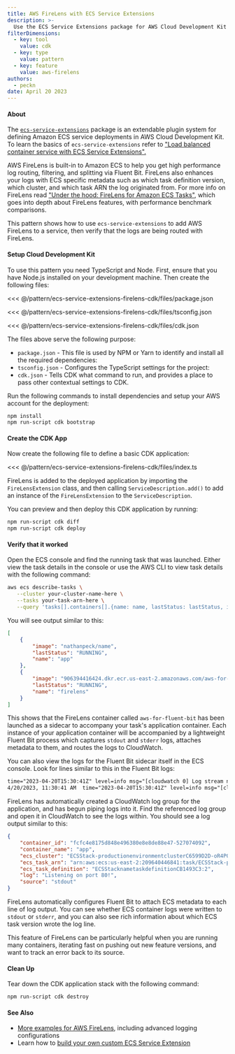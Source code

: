 ```yaml
---
title: AWS FireLens with ECS Service Extensions
description: >-
  Use the ECS Service Extensions package for AWS Cloud Development Kit to easily add FireLens log routing to your container application
filterDimensions:
  - key: tool
    value: cdk
  - key: type
    value: pattern
  - key: feature
    value: aws-firelens
authors:
  - peckn
date: April 20 2023
---
```


#### About

The [`ecs-service-extensions`](https://www.npmjs.com/package/@aws-cdk-containers/ecs-service-extensions) package is an extendable plugin system for defining Amazon ECS service deployments in AWS Cloud Development Kit. To learn the basics of `ecs-service-extensions` refer to ["Load balanced container service with ECS Service Extensions".](/ecs-service-extensions-load-balancer-cdk)

AWS FireLens is built-in to Amazon ECS to help you get high performance log routing, filtering, and splitting via Fluent Bit. FireLens also enhances your logs with ECS specific metadata such as which task definition version, which cluster, and which task ARN the log originated from. For more info on FireLens read ["Under the hood: FireLens for Amazon ECS Tasks"](https://aws.amazon.com/blogs/containers/under-the-hood-firelens-for-amazon-ecs-tasks/), which goes into depth about FireLens features, with performance benchmark comparisons.

This pattern shows how to use `ecs-service-extensions` to add AWS FireLens to a service, then verify that the logs are being routed with FireLens.

#### Setup Cloud Development Kit

To use this pattern you need TypeScript and Node. First, ensure that you have Node.js installed on your development machine. Then create the following files:

<tabs>
<tab label="package.json">

<<< @/pattern/ecs-service-extensions-firelens-cdk/files/package.json

</tab>

<tab label='tsconfig.json'>

<<< @/pattern/ecs-service-extensions-firelens-cdk/files/tsconfig.json

</tab>

<tab label='cdk.json'>

<<< @/pattern/ecs-service-extensions-firelens-cdk/files/cdk.json

</tab>
</tabs>

The files above serve the following purpose:

- `package.json` - This file is used by NPM or Yarn to identify and install all the required dependencies:
- `tsconfig.json` - Configures the TypeScript settings for the project:
- `cdk.json` - Tells CDK what command to run, and provides a place to pass other contextual settings to CDK.

Run the following commands to install dependencies and setup your AWS account for the deployment:

```sh
npm install
npm run-script cdk bootstrap
```

#### Create the CDK App

Now create the following file to define a basic CDK application:

<<< @/pattern/ecs-service-extensions-firelens-cdk/files/index.ts

FireLens is added to the deployed application by importing the `FireLensExtension` class, and then calling `ServiceDescription.add()` to add an instance of the `FireLensExtension` to the `ServiceDescription`.

You can preview and then deploy this CDK application by running:

```sh
npm run-script cdk diff
npm run-script cdk deploy
```

#### Verify that it worked

Open the ECS console and find the running task that was launched. Either view the task details in the console or use the AWS CLI to view task details with the following command:

```sh
aws ecs describe-tasks \
   --cluster your-cluster-name-here \
   --tasks your-task-arn-here \
   --query 'tasks[].containers[].{name: name, lastStatus: lastStatus, image: image}'
```

You will see output similar to this:

```json
[
    {
        "image": "nathanpeck/name",
        "lastStatus": "RUNNING",
        "name": "app"
    },
    {
        "image": "906394416424.dkr.ecr.us-east-2.amazonaws.com/aws-for-fluent-bit:latest",
        "lastStatus": "RUNNING",
        "name": "firelens"
    }
]
```

This shows that the FireLens container called `aws-for-fluent-bit` has been launched as a sidecar to accompany your task's application container. Each instance of your application container will be accompanied by a lightweight Fluent Bit process which captures `stdout` and `stderr` logs, attaches metadata to them, and routes the logs to CloudWatch.

You can also view the logs for the Fluent Bit sidecar itself in the ECS console. Look for lines similar to this in the Fluent Bit logs:

```txt
time="2023-04-20T15:30:41Z" level=info msg="[cloudwatch 0] Log stream name/app-firelens-fcfc4e8175d848e496380e8e8de88e47 does not exist in log group name-logs"	firelens
4/20/2023, 11:30:41 AM	time="2023-04-20T15:30:41Z" level=info msg="[cloudwatch 0] Created log stream name/app-firelens-fcfc4e8175d848e496380e8e8de88e47 in group name-logs"
```

FireLens has automatically created a CloudWatch log group for the application, and has begun piping logs into it. Find the referenced log group and open it in CloudWatch to see the logs within. You should see a log output similar to this:

```json
{
    "container_id": "fcfc4e8175d848e496380e8e8de88e47-527074092",
    "container_name": "app",
    "ecs_cluster": "ECSStack-productionenvironmentclusterC6599D2D-oR4P0udMijYx",
    "ecs_task_arn": "arn:aws:ecs:us-east-2:209640446841:task/ECSStack-productionenvironmentclusterC6599D2D-oR4P0udMijYx/fcfc4e8175d848e496380e8e8de88e47",
    "ecs_task_definition": "ECSStacknametaskdefinitionCB1493C3:2",
    "log": "Listening on port 80!",
    "source": "stdout"
}
```

FireLens automatically configures Fluent Bit to attach ECS metadata to each line of log output. You can see whether ECS container logs were written to `stdout` or `stderr`, and you can also see rich information about which ECS task version wrote the log line.

This feature of FireLens can be particularly helpful when you are running many containers, iterating fast on pushing out new feature versions, and want to track an error back to its source.

#### Clean Up

Tear down the CDK application stack with the following command:

```sh
npm run-script cdk destroy
```

#### See Also

- [More examples for AWS FireLens](https://github.com/aws-samples/amazon-ecs-firelens-examples), including advanced logging configurations
- Learn how to [build your own custom ECS Service Extension](/ecs-service-extensions-custom-extension)